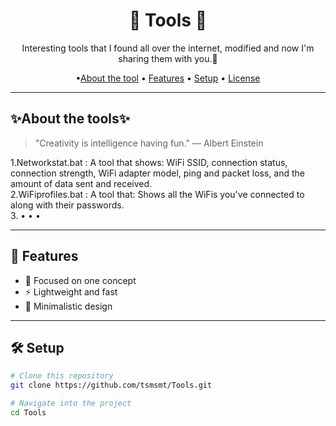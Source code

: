 <h1 align="center">🌌 Tools 🌌</h1>
<p align="center">
Interesting tools that I found all over the internet, modified and now I'm sharing them with you.💞
</p>

<p align="center">
  •<a href="#✨About the tools✨">About the tool</a>  •
  <a href="#features">Features</a>  •
  <a href="#setup">Setup</a>  •
  <a href="#license">License</a>
</p>

---

## ✨About the tools✨

> "Creativity is intelligence having fun." — Albert Einstein

1.Networkstat.bat  : A tool that shows: WiFi SSID, connection status, connection strength, WiFi adapter model, ping and packet loss, and the amount of data sent and received. <br/>
2.WiFiprofiles.bat : A tool that: Shows all the WiFis you've connected to along with their passwords. <br/>
3.  • • • 

---

## 🌟 Features

- 🎯 Focused on one concept
- ⚡ Lightweight and fast
- 🎨 Minimalistic design

---

## 🛠️ Setup

```bash
# Clone this repository
git clone https://github.com/tsmsmt/Tools.git

# Navigate into the project
cd Tools
